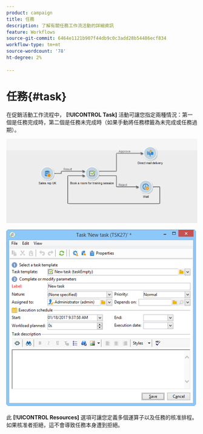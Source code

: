 ```yaml
---
product: campaign
title: 任務
description: 了解有關任務工作流活動的詳細資訊
feature: Workflows
source-git-commit: 6464e1121b907f44db9c0c3add28b54486ecf834
workflow-type: tm+mt
source-wordcount: '78'
ht-degree: 2%

---
```


# 任務{#task}

在促銷活動工作流程中， **[!UICONTROL Task]** 活動可讓您指定兩種情況：第一個是任務完成時，第二個是任務未完成時（如果手動將任務標籤為未完成或任務過期）。

![](assets/mrm_task_in_workflow.png)



![](assets/wkf_task_activity.png)

此 **[!UICONTROL Resources]** 選項可讓您定義多個運算子以及任務的核准排程。 如果核准者拒絕，這不會導致任務本身遭到拒絕。
